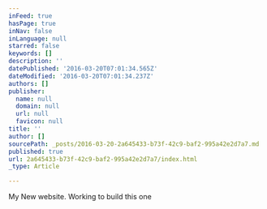 ```yaml
---
inFeed: true
hasPage: true
inNav: false
inLanguage: null
starred: false
keywords: []
description: ''
datePublished: '2016-03-20T07:01:34.565Z'
dateModified: '2016-03-20T07:01:34.237Z'
authors: []
publisher:
  name: null
  domain: null
  url: null
  favicon: null
title: ''
author: []
sourcePath: _posts/2016-03-20-2a645433-b73f-42c9-baf2-995a42e2d7a7.md
published: true
url: 2a645433-b73f-42c9-baf2-995a42e2d7a7/index.html
_type: Article

---
```

My New website. Working to build this one